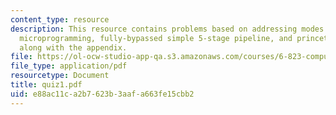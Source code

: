 ```yaml
---
content_type: resource
description: This resource contains problems based on addressing modes on MIPS ISA,
  microprogramming, fully-bypassed simple 5-stage pipeline, and princeton architecture
  along with the appendix.
file: https://ol-ocw-studio-app-qa.s3.amazonaws.com/courses/6-823-computer-system-architecture-fall-2005/e88ac11ca2b7623b3aafa663fe15cbb2_quiz1.pdf
file_type: application/pdf
resourcetype: Document
title: quiz1.pdf
uid: e88ac11c-a2b7-623b-3aaf-a663fe15cbb2
---
```

